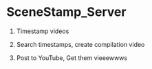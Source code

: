 # SceneStamp_Server

1) Timestamp videos 

2) Search timestamps, create compilation video

3) Post to YouTube, Get them vieeewwws 